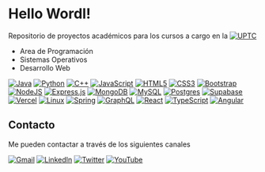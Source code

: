 # Hello Wordl!

Repositorio de proyectos académicos para los cursos a cargo en la [![UPTC](https://img.shields.io/badge/UPTC-Sogamoso-orange.svg)](http://www.uptc.edu.co)

- Area de Programación
- Sistemas Operativos
- Desarrollo Web

[![Java](https://img.shields.io/badge/java-%23ED8B00.svg?style=for-the-badge&logo=java&logoColor=white)](#) [![Python](https://img.shields.io/badge/python-3670A0?style=for-the-badge&logo=python&logoColor=ffdd54)](#) [![C++](https://img.shields.io/badge/c++-%2300599C.svg?style=for-the-badge&logo=c%2B%2B&logoColor=white)](#) [![JavaScript](https://img.shields.io/badge/javascript-%23323330.svg?style=for-the-badge&logo=javascript&logoColor=%23F7DF1E)](#) [![HTML5](https://img.shields.io/badge/html5-%23E34F26.svg?style=for-the-badge&logo=html5&logoColor=white)](#) [![CSS3](https://img.shields.io/badge/css3-%231572B6.svg?style=for-the-badge&logo=css3&logoColor=white)](#) [	![Bootstrap](https://img.shields.io/badge/bootstrap-%23563D7C.svg?style=for-the-badge&logo=bootstrap&logoColor=white)](#) [![NodeJS](https://img.shields.io/badge/node.js-6DA55F?style=for-the-badge&logo=node.js&logoColor=white)](#) [![Express.js](https://img.shields.io/badge/express.js-%23404d59.svg?style=for-the-badge&logo=express&logoColor=%2361DAFB)](#) [![MongoDB](https://img.shields.io/badge/MongoDB-%234ea94b.svg?style=for-the-badge&logo=mongodb&logoColor=white)](#) [![MySQL](https://img.shields.io/badge/mysql-%2300f.svg?style=for-the-badge&logo=mysql&logoColor=white)](#) [![Postgres](https://img.shields.io/badge/postgres-%23316192.svg?style=for-the-badge&logo=postgresql&logoColor=white)](#) [![Supabase](https://img.shields.io/badge/Supabase-3ECF8E?style=for-the-badge&logo=supabase&logoColor=white)](https://supabase.com/) [![Vercel](https://img.shields.io/badge/vercel-%23000000.svg?style=for-the-badge&logo=vercel&logoColor=white)](#) [![Linux](https://img.shields.io/badge/Linux-FCC624?style=for-the-badge&logo=linux&logoColor=black)](#) [![Spring](https://img.shields.io/badge/spring-%236DB33F.svg?style=for-the-badge&logo=spring&logoColor=white)](#) [![GraphQL](https://img.shields.io/badge/-GraphQL-E10098?style=for-the-badge&logo=graphql&logoColor=white)](#) [![React](https://img.shields.io/badge/react-%2320232a.svg?style=for-the-badge&logo=react&logoColor=%2361DAFB)]($) [![TypeScript](https://img.shields.io/badge/typescript-%23007ACC.svg?style=for-the-badge&logo=typescript&logoColor=white)](#) [![Angular](https://img.shields.io/badge/angular-%23DD0031.svg?style=for-the-badge&logo=angular&logoColor=white)](#)

## Contacto

Me pueden contactar a través de los siguientes canales

[![Gmail](https://img.shields.io/badge/Gmail-D14836?style=for-the-badge&logo=gmail&logoColor=white)](mailto:jairo.riano@uptc.edu.co) [![LinkedIn](https://img.shields.io/badge/linkedin-%230077B5.svg?style=for-the-badge&logo=linkedin&logoColor=white)](https://co.linkedin.com/in/jairo-ria%C3%B1o-09b33a20a) [![Twitter](https://img.shields.io/badge/Twitter-%231DA1F2.svg?style=for-the-badge&logo=Twitter&logoColor=white)](https://twitter.com/RHJairoA) [![YouTube](https://img.shields.io/badge/YouTube-%23FF0000.svg?style=for-the-badge&logo=YouTube&logoColor=white)](https://www.youtube.com/@jairoarmando)
